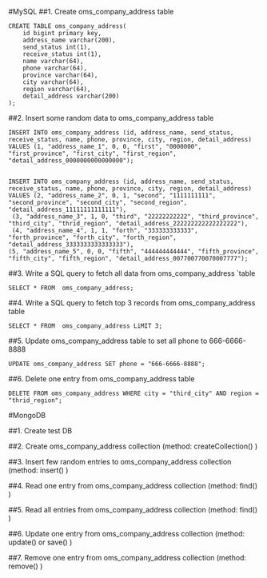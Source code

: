 #MySQL
##1. Create oms_company_address table
```
CREATE TABLE oms_company_address(
	id bigint primary key,
	address_name varchar(200),
	send_status int(1),
	receive_status int(1),
	name varchar(64),
	phone varchar(64),
	province varchar(64),
	city varchar(64),
	region varchar(64),
	detail_address varchar(200)	
);

```

##2. Insert some random data to oms_company_address table
```
INSERT INTO oms_company_address (id, address_name, send_status, receive_status, name, phone, province, city, region, detail_address)
VALUES (1, "address_name_1", 0, 0, "first", "0000000", "first_province", "first_city", "first_region", "detail_address_0000000000000000");


INSERT INTO oms_company_address (id, address_name, send_status, receive_status, name, phone, province, city, region, detail_address)
VALUES (2, "address_name_2", 0, 1, "second", "1111111111", "second_province", "second_city", "second_region", "detail_address_11111111111111"),
 (3, "address_name_3", 1, 0, "third", "22222222222", "third_province", "third_city", "thrid_region", "detail_address_222222222222222222"),
 (4, "address_name_4", 1, 1, "forth", "333333333333", "forth_province", "forth_city", "forth_region", "detail_address_3333333333333333"),
(5, "address_name_5", 0, 0, "fifth", "444444444444", "fifth_province", "fifth_city", "fifth_region", "detail_address_007700770070007777");

```

##3. Write a SQL query to fetch all data from oms_company_address `table
```
SELECT * FROM  oms_company_address;

```

##4. Write a SQL query to fetch top 3 records from oms_company_address table
```
SELECT * FROM  oms_company_address LiMIT 3;
```

##5. Update oms_company_address table to set all phone to 666-6666-8888
```
UPDATE oms_company_address SET phone = "666-6666-8888";

```

##6. Delete one entry from oms_company_address table
```
DELETE FROM oms_company_address WHERE city = "third_city" AND region = "thrid_region";
```

#MongoDB

##1. Create test DB

##2. Create oms_company_address collection (method: createCollection() )

##3. Insert few random entries to oms_company_address collection (method: insert() )

##4. Read one entry from oms_company_address collection (method: find() )

##5. Read all entries from oms_company_address collection (method: find() )

##6. Update one entry from oms_company_address collection (method: update() or save() )

##7. Remove one entry from oms_company_address collection (method: remove() )